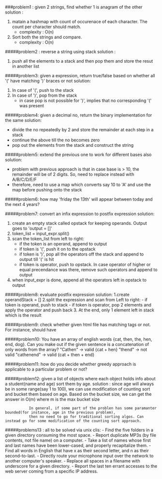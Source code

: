 ###problem1 : given 2 strings, find whether 1 is anagram of the other
solution : 
1. matain a hashmap with count of occurenace of each character. The count per character should match.
    - complexity : O(n)
2. Sort both the strings and compare.
    - complexity : O(n)
 
#####problem2 : reverse a string using stack
solution :
1. push all the elements to a stack and then pop them and store the resut in another list

#####problem3: given a expression, return true/false based on whether all '(' have matching ')' braces or not
solution:
1. In case of '(', push to the stack
2. In case of ')', pop from the stack
    - in case pop is not possible for ')', implies that no corresponding '(' was present

#####problem4: given a decimal no, return the binary implementation for the same
solution:
- divide the no repeatedly by 2 and store the remainder at each step in a stack
- continue the above till the no becomes zero
- pop out the elements from the stack and construct the string

#####problem5: extend the previous one to work for different bases also
solution:
  - problem with previous approach is that in case base is > 10, the remainder will be of 2 digits. So, need to replace instead with A/B/C/D/E/F
  - therefore, need to use a map which converts say 10 to 'A' and use the map before pushing onto the stack

#####problem6: how may 'friday the 13th' will appear between today and the next 4 years?

#####problem7: convert an infix expression to postfix expression
solution:
1. create an empty stack called opstack for keeping operands. Output goes to 'output = []'
2. token_list = input_expr.split()
3. scan the token_list from left to right:
      - if the token is an operand, append to output
      - if token is '(', push it on to the opstack
      - if token is ')', pop all the operators off the stack and append to output till '(' is hit
      - if token is operator, push to opstack. In case operator of higher or equal precendance was there, remove such operators and append to output
4. when input_expr is done, append all the operators left in opstack to output

#####problem8: evaluate postfix expression
solution:
1.create operandStack = []
2.split the expression and scan from Left to right:
    - if token is operand, push to stack
    - if token is operator, pop 2 elements and apply the operator and push back
3. At the end, only 1 element left in stack which is the result

#####problem9: check whether given html file has matching tags or not. For instance, <abc> should have </abc>

#####problem10: You have an array of english words {cat, then, the, hen, end, dog}.
Can you make out if the given sentence is a concatenation of only words from the array?
"Cathen" -> valid {cat + hen}
"thend" -> not valid
"cathenend"  -> valid {cat + then + end}

#####problem11: how do you decide whether greedy approach is applicable to a particular problem or not?

#####problem12: given a list of objects where each object holds info about a student(name and age)
                      sort them by age.
solution     : since age will always be in some range(say 1 to 100), we can use modification of counting sort and 
               bucket them based on age. Based on the bucket size, we can get the answer in 
               O(m) where m is the max bucket size
               
               In general, if some part of the problen has some paramanter bounded(for instance, age in the previous problem), 
               then no need to go for traditional sorting algos. Can instead go for some modification of the counting sort approach.



#####problems13 : all to be solved via unix clis:
     - Find the five folders in a given directory consuming the most space.
     - Report duplicate MP3s (by file contents, not file name) on a computer.
     - Take a list of names whose first and last names have been lower-cased, and properly recapitalize them.
     - Find all words in English that have x as their second letter, and n as their second-to-last.
     - Directly route your microphone input over the network to another computer's speaker.
     - Replace all spaces in a filename with underscore for a given directory.
     - Report the last ten errant accesses to the web server coming from a specific IP address.

